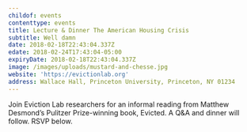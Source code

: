 ```yaml
---
childof: events
contenttype: events
title: Lecture & Dinner The American Housing Crisis
subtitle: Well damn
date: 2018-02-18T22:43:04.337Z
edate: 2018-02-24T17:43:04-05:00
expiryDate: 2018-02-18T22:43:04.337Z
image: /images/uploads/mustard-and-chesse.jpg
website: 'https://evictionlab.org'
address: Wallace Hall, Princeton University, Princeton, NY 01234
---
```

Join Eviction Lab researchers for an informal reading from Matthew Desmond’s Pulitzer Prize-winning book, Evicted. A Q&A and dinner will follow. RSVP below.